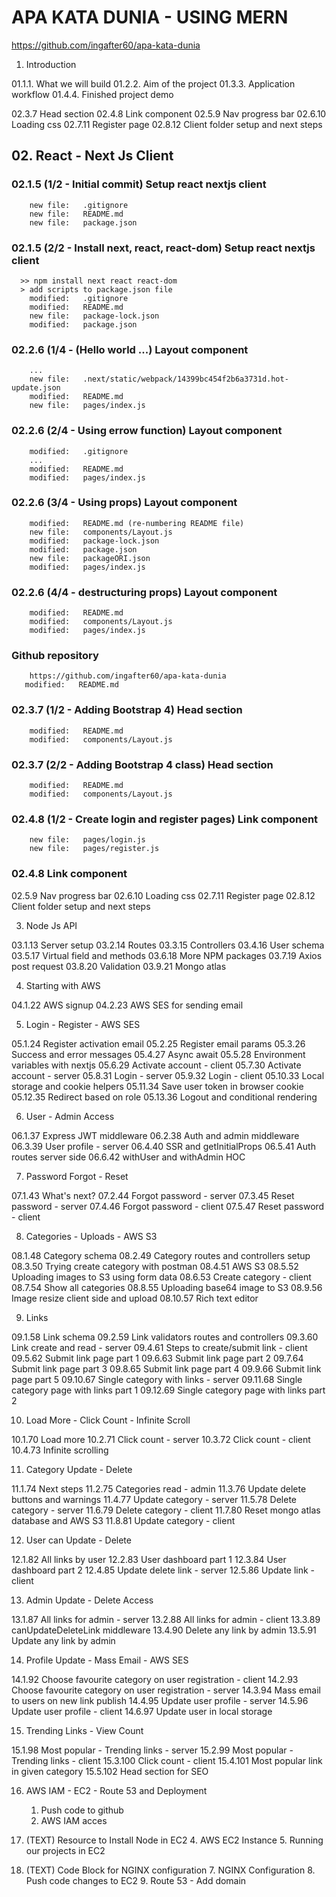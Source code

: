 # APA KATA DUNIA - USING MERN

https://github.com/ingafter60/apa-kata-dunia

1.  Introduction

01.1.1. What we will build
01.2.2. Aim of the project
01.3.3. Application workflow
01.4.4. Finished project demo

02.3.7 Head section
02.4.8 Link component
02.5.9 Nav progress bar
02.6.10 Loading css
02.7.11 Register page
02.8.12 Client folder setup and next steps

## 02. React - Next Js Client

### 02.1.5 (1/2 - Initial commit) Setup react nextjs client

        new file:   .gitignore
        new file:   README.md
        new file:   package.json

### 02.1.5 (2/2 - Install next, react, react-dom) Setup react nextjs client

      >> npm install next react react-dom
      > add scripts to package.json file
        modified:   .gitignore
        modified:   README.md
        new file:   package-lock.json
        modified:   package.json

### 02.2.6 (1/4 - (Hello world ...) Layout component

        ...
        new file:   .next/static/webpack/14399bc454f2b6a3731d.hot-update.json
        modified:   README.md
        new file:   pages/index.js

### 02.2.6 (2/4 - Using errow function) Layout component

        modified:   .gitignore
        ...
        modified:   README.md
        modified:   pages/index.js

### 02.2.6 (3/4 - Using props) Layout component

        modified:   README.md (re-numbering README file)
        new file:   components/Layout.js
        modified:   package-lock.json
        modified:   package.json
        new file:   packageORI.json
        modified:   pages/index.js

### 02.2.6 (4/4 - destructuring props) Layout component

        modified:   README.md
        modified:   components/Layout.js
        modified:   pages/index.js

### Github repository

        https://github.com/ingafter60/apa-kata-dunia
       modified:   README.md

### 02.3.7 (1/2 - Adding Bootstrap 4) Head section

        modified:   README.md
        modified:   components/Layout.js

### 02.3.7 (2/2 - Adding Bootstrap 4 class) Head section

        modified:   README.md
        modified:   components/Layout.js

### 02.4.8 (1/2 - Create login and register pages) Link component

        new file:   pages/login.js
        new file:   pages/register.js


### 02.4.8 Link component

02.5.9 Nav progress bar
02.6.10 Loading css
02.7.11 Register page
02.8.12 Client folder setup and next steps

3.  Node Js API

03.1.13 Server setup
03.2.14 Routes
03.3.15 Controllers
03.4.16 User schema
03.5.17 Virtual field and methods
03.6.18 More NPM packages
03.7.19 Axios post request
03.8.20 Validation
03.9.21 Mongo atlas

4.  Starting with AWS

04.1.22 AWS signup
04.2.23 AWS SES for sending email

5.  Login - Register - AWS SES

05.1.24 Register activation email
05.2.25 Register email params
05.3.26 Success and error messages
05.4.27 Async await
05.5.28 Environment variables with nextjs
05.6.29 Activate account - client
05.7.30 Activate account - server
05.8.31 Login - server
05.9.32 Login - client
05.10.33 Local storage and cookie helpers
05.11.34 Save user token in browser cookie
05.12.35 Redirect based on role
05.13.36 Logout and conditional rendering

6.  User - Admin Access

06.1.37 Express JWT middleware
06.2.38 Auth and admin middleware
06.3.39 User profile - server
06.4.40 SSR and getInitialProps
06.5.41 Auth routes server side
06.6.42 withUser and withAdmin HOC

7.  Password Forgot - Reset

07.1.43 What's next?
07.2.44 Forgot password - server
07.3.45 Reset password - server
07.4.46 Forgot password - client
07.5.47 Reset password - client

8.  Categories - Uploads - AWS S3

08.1.48 Category schema
08.2.49 Category routes and controllers setup
08.3.50 Trying create category with postman
08.4.51 AWS S3
08.5.52 Uploading images to S3 using form data
08.6.53 Create category - client
08.7.54 Show all categories
08.8.55 Uploading base64 image to S3
08.9.56 Image resize client side and upload
08.10.57 Rich text editor

9.  Links

09.1.58 Link schema
09.2.59 Link validators routes and controllers
09.3.60 Link create and read - server
09.4.61 Steps to create/submit link - client
09.5.62 Submit link page part 1
09.6.63 Submit link page part 2
09.7.64 Submit link page part 3
09.8.65 Submit link page part 4
09.9.66 Submit link page part 5
09.10.67 Single category with links - server
09.11.68 Single category page with links part 1
09.12.69 Single category page with links part 2

10. Load More - Click Count - Infinite Scroll

10.1.70 Load more
10.2.71 Click count - server
10.3.72 Click count - client
10.4.73 Infinite scrolling

11. Category Update - Delete

11.1.74 Next steps
11.2.75 Categories read - admin
11.3.76 Update delete buttons and warnings
11.4.77 Update category - server
11.5.78 Delete category - server
11.6.79 Delete category - client
11.7.80 Reset mongo atlas database and AWS S3
11.8.81 Update category - client

12. User can Update - Delete

12.1.82 All links by user
12.2.83 User dashboard part 1
12.3.84 User dashboard part 2
12.4.85 Update delete link - server
12.5.86 Update link - client

13. Admin Update - Delete Access

13.1.87 All links for admin - server
13.2.88 All links for admin - client
13.3.89 canUpdateDeleteLink middleware
13.4.90 Delete any link by admin
13.5.91 Update any link by admin

14. Profile Update - Mass Email - AWS SES

14.1.92 Choose favourite category on user registration - client
14.2.93 Choose favourite category on user registration - server
14.3.94 Mass email to users on new link publish
14.4.95 Update user profile - server
14.5.96 Update user profile - client
14.6.97 Update user in local storage

15. Trending Links - View Count

15.1.98 Most popular - Trending links - server
15.2.99 Most popular - Trending links - client
15.3.100 Click count - client
15.4.101 Most popular link in given category
15.5.102 Head section for SEO

16. AWS IAM - EC2 - Route 53 and Deployment

    1. Push code to github
    2. AWS IAM acces

17. (TEXT) Resource to Install Node in EC2 4. AWS EC2 Instance 5. Running our projects in EC2
18. (TEXT) Code Block for NGINX configuration 7. NGINX Configuration 8. Push code changes to EC2 9. Route 53 - Add domain
